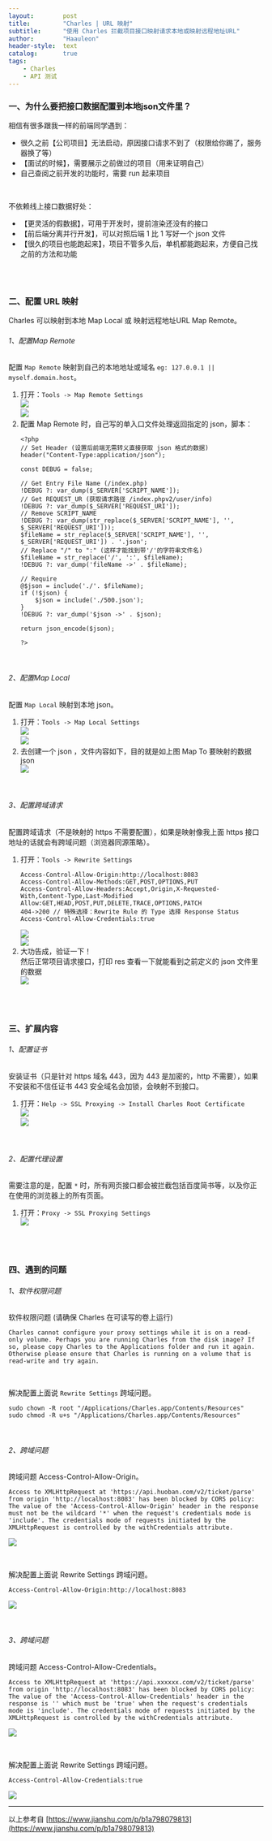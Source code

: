 ```yaml
---
layout:        post
title:         "Charles | URL 映射"
subtitle:      "使用 Charles 拦截项目接口映射请求本地或映射远程地址URL"
author:        "Haauleon"
header-style:  text
catalog:       true
tags:
    - Charles
    - API 测试
---
```


### 一、为什么要把接口数据配置到本地json文件里？
相信有很多跟我一样的前端同学遇到：       
- 很久之前【公司项目】无法启动，原因接口请求不到了（权限给你踢了，服务器换了等）
- 【面试的时候】，需要展示之前做过的项目（用来证明自己）
- 自己查阅之前开发的功能时，需要 run 起来项目

<br>

不依赖线上接口数据好处：        
- 【更灵活的假数据】，可用于开发时，提前渲染还没有的接口
- 【前后端分离并行开发】，可以对照后端 1 比 1 写好一个 json 文件
- 【很久的项目也能跑起来】，项目不管多久后，单机都能跑起来，方便自己找之前的方法和功能

<br>
<br>

### 二、配置 URL 映射
Charles 可以映射到本地 Map Local 或 映射远程地址URL Map Remote。    

###### 1、配置Map Remote
配置 `Map Remote` 映射到自己的本地地址或域名 `eg: 127.0.0.1 || myself.domain.host`。    

1. 打开：`Tools -> Map Remote Settings`            
    ![](\img\in-post\post-charles\2022-07-22-charles-url-1.png)      
    ![](\img\in-post\post-charles\2022-07-22-charles-url-2.png)     
2. 配置 Map Remote 时，自己写的单入口文件处理返回指定的 json，脚本：    
    ```
    <?php
    // Set Header (设置后前端无需转义直接获取 json 格式的数据)
    header("Content-Type:application/json");

    const DEBUG = false;

    // Get Entry File Name (/index.php)
    !DEBUG ?: var_dump($_SERVER['SCRIPT_NAME']);
    // Get REQUEST_UR (获取请求路径 /index.phpv2/user/info)
    !DEBUG ?: var_dump($_SERVER['REQUEST_URI']);
    // Remove SCRIPT_NAME
    !DEBUG ?: var_dump(str_replace($_SERVER['SCRIPT_NAME'], '', $_SERVER['REQUEST_URI']));
    $fileName = str_replace($_SERVER['SCRIPT_NAME'], '', $_SERVER['REQUEST_URI']) . '.json';
    // Replace "/" to ":" (这样才能找到带'/'的字符串文件名)
    $fileName = str_replace('/', ':', $fileName);
    !DEBUG ?: var_dump('fileName ->' . $fileName);

    // Require
    @$json = include('./'. $fileName);
    if (!$json) {
        $json = include('./500.json');
    }
    !DEBUG ?: var_dump('$json ->' . $json);

    return json_encode($json);

    ?>
    ```

<br>

###### 2、配置Map Local
配置 `Map Local` 映射到本地 json。    

1. 打开：`Tools -> Map Local Settings`       
    ![](\img\in-post\post-charles\2022-07-22-charles-url-3.png)     
    ![](\img\in-post\post-charles\2022-07-22-charles-url-4.png)         
2. 去创建一个 json ，文件内容如下，目的就是如上图 Map To 要映射的数据 json             
    ![](\img\in-post\post-charles\2022-07-22-charles-url-5.png)

<br>

###### 3、配置跨域请求
配置跨域请求（不是映射的 https 不需要配置），如果是映射像我上面 https 接口地址的话就会有跨域问题（浏览器同源策略）。        

1. 打开：`Tools -> Rewrite Settings`      
    ```
    Access-Control-Allow-Origin:http://localhost:8083
    Access-Control-Allow-Methods:GET,POST,OPTIONS,PUT
    Access-Control-Allow-Headers:Accept,Origin,X-Requested-With,Content-Type,Last-Modified
    Allow:GET,HEAD,POST,PUT,DELETE,TRACE,OPTIONS,PATCH
    404->200 // 特殊选择：Rewrite Rule 的 Type 选择 Response Status
    Access-Control-Allow-Credentials:true
    ```
    ![](\img\in-post\post-charles\2022-07-22-charles-url-6.png)      
    ![](\img\in-post\post-charles\2022-07-22-charles-url-7.png)
2. 大功告成，验证一下！    
    然后正常项目请求接口，打印 res 查看一下就能看到之前定义的 json 文件里的数据      
    ![](\img\in-post\post-charles\2022-07-22-charles-url-8.png)

<br>
<br>

### 三、扩展内容
###### 1、配置证书
安装证书（只是针对 https 域名 443，因为 443 是加密的，http 不需要），如果不安装和不信任证书 443 安全域名会加锁，会映射不到接口。            

1. 打开：`Help -> SSL Proxying -> Install Charles Root Certificate`        
    ![](\img\in-post\post-charles\2022-07-22-charles-url-9.png)      
    ![](\img\in-post\post-charles\2022-07-22-charles-url-10.png)

<br>

###### 2、配置代理设置
需要注意的是，配置 `*` 时，所有网页接口都会被拦截包括百度简书等，以及你正在使用的浏览器上的所有页面。     

1. 打开：`Proxy -> SSL Proxying Settings`      
    ![](\img\in-post\post-charles\2022-07-22-charles-url-11.png)

<br>
<br>

### 四、遇到的问题
###### 1、软件权限问题     
软件权限问题 (请确保 Charles 在可读写的卷上运行)     
```
Charles cannot configure your proxy settings while it is on a read-only volume. Perhaps you are running Charles from the disk image? If so, please copy Charles to the Applications folder and run it again. Otherwise please ensure that Charles is running on a volume that is read-write and try again.
```

<br>

解决配置上面说 `Rewrite Settings` 跨域问题。     
```
sudo chown -R root "/Applications/Charles.app/Contents/Resources"
sudo chmod -R u+s "/Applications/Charles.app/Contents/Resources"
```

<br>

###### 2、跨域问题
跨域问题 Access-Control-Allow-Origin。    
```
Access to XMLHttpRequest at 'https://api.huoban.com/v2/ticket/parse' from origin 'http://localhost:8083' has been blocked by CORS policy: The value of the 'Access-Control-Allow-Origin' header in the response must not be the wildcard '*' when the request's credentials mode is 'include'. The credentials mode of requests initiated by the XMLHttpRequest is controlled by the withCredentials attribute.
```

![](\img\in-post\post-charles\2022-07-22-charles-url-12.png)        

<br>

解决配置上面说 Rewrite Settings 跨域问题。       
```
Access-Control-Allow-Origin:http://localhost:8083
```

![](\img\in-post\post-charles\2022-07-22-charles-url-13.png)     

<br>

###### 3、跨域问题
跨域问题 Access-Control-Allow-Credentials。     
```
Access to XMLHttpRequest at 'https://api.xxxxxx.com/v2/ticket/parse' from origin 'http://localhost:8083' has been blocked by CORS policy: The value of the 'Access-Control-Allow-Credentials' header in the response is '' which must be 'true' when the request's credentials mode is 'include'. The credentials mode of requests initiated by the XMLHttpRequest is controlled by the withCredentials attribute.
```     

![](\img\in-post\post-charles\2022-07-22-charles-url-14.png) 

<br>

解决配置上面说 Rewrite Settings 跨域问题。    
```
Access-Control-Allow-Credentials:true
```

![](\img\in-post\post-charles\2022-07-22-charles-url-15.png) 

---
以上参考自 [https://www.jianshu.com/p/b1a798079813](https://www.jianshu.com/p/b1a798079813)